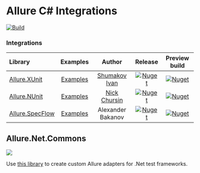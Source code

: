 # Allure C# Integrations  

[![Build](https://github.com/allure-framework/allure-csharp/actions/workflows/build.yml/badge.svg?branch=main)](https://github.com/allure-framework/allure-csharp/actions/workflows/build.yml)


### Integrations

| Library                                  |             Examples              |                     Author                     |                                                   Release                                                   |                                                Preview build                                                |
|:-----------------------------------------|:---------------------------------:|:----------------------------------------------:|:-----------------------------------------------------------------------------------------------------------:|:-----------------------------------------------------------------------------------------------------------:|
| [Allure.XUnit](Allure.XUnit)             | [Examples](Allure.XUnit.Examples) | [Shumakov Ivan](https://github.com/IvanWR1995) |    [![Nuget](https://img.shields.io/nuget/v/Allure.XUnit)](https://www.nuget.org/packages/Allure.XUnit/)    |  [![Nuget](https://img.shields.io/nuget/vpre/Allure.XUnit)](https://www.nuget.org/packages/Allure.XUnit/)   |
| [Allure.NUnit](Allure.NUnit)             | [Examples](Allure.NUnit.Examples) | [Nick Chursin](https://github.com/unickq)  |    [![Nuget](https://img.shields.io/nuget/v/Allure.NUnit)](https://www.nuget.org/packages/Allure.NUnit/)    |  [![Nuget](https://img.shields.io/nuget/vpre/Allure.NUnit)](https://www.nuget.org/packages/Allure.NUnit/)   |
| [Allure.SpecFlow](Allure.SpecFlowPlugin) |    [Examples](Allure.Features)    |               Alexander Bakanov                | [![Nuget](https://img.shields.io/nuget/v/SpecFlow.Allure)](https://www.nuget.org/packages/SpecFlow.Allure/) | [![Nuget](https://img.shields.io/nuget/v/Allure.SpecFlow)](https://www.nuget.org/packages/Allure.SpecFlow/) |

## Allure.Net.Commons

[![](http://img.shields.io/nuget/v/Allure.Net.Commons.svg?style=flat)](https://www.nuget.org/packages/Allure.Net.Commons)

Use [this library](Allure.Net.Commons) to create custom Allure adapters for .Net test frameworks.
